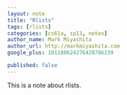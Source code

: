 ```yaml
---
layout: note
title: "Rlists"
tags: [rlists]
categories: [cs61a, sp13, notes]
author_name: Mark Miyashita
author_url: http://markmiyashita.com
google_plus: 101180624276428786239

published: false
---
```

<p>
  This is a note about rlists.
</p>
